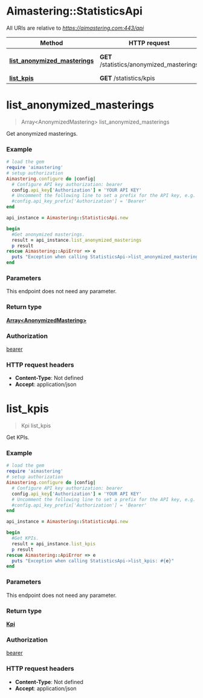 # Aimastering::StatisticsApi

All URIs are relative to *https://aimastering.com:443/api*

Method | HTTP request | Description
------------- | ------------- | -------------
[**list_anonymized_masterings**](StatisticsApi.md#list_anonymized_masterings) | **GET** /statistics/anonymized_masterings | Get anonymized masterings.
[**list_kpis**](StatisticsApi.md#list_kpis) | **GET** /statistics/kpis | Get KPIs.


# **list_anonymized_masterings**
> Array&lt;AnonymizedMastering&gt; list_anonymized_masterings

Get anonymized masterings.

### Example
```ruby
# load the gem
require 'aimastering'
# setup authorization
Aimastering.configure do |config|
  # Configure API key authorization: bearer
  config.api_key['Authorization'] = 'YOUR API KEY'
  # Uncomment the following line to set a prefix for the API key, e.g. 'Bearer' (defaults to nil)
  #config.api_key_prefix['Authorization'] = 'Bearer'
end

api_instance = Aimastering::StatisticsApi.new

begin
  #Get anonymized masterings.
  result = api_instance.list_anonymized_masterings
  p result
rescue Aimastering::ApiError => e
  puts "Exception when calling StatisticsApi->list_anonymized_masterings: #{e}"
end
```

### Parameters
This endpoint does not need any parameter.

### Return type

[**Array&lt;AnonymizedMastering&gt;**](AnonymizedMastering.md)

### Authorization

[bearer](../README.md#bearer)

### HTTP request headers

 - **Content-Type**: Not defined
 - **Accept**: application/json



# **list_kpis**
> Kpi list_kpis

Get KPIs.

### Example
```ruby
# load the gem
require 'aimastering'
# setup authorization
Aimastering.configure do |config|
  # Configure API key authorization: bearer
  config.api_key['Authorization'] = 'YOUR API KEY'
  # Uncomment the following line to set a prefix for the API key, e.g. 'Bearer' (defaults to nil)
  #config.api_key_prefix['Authorization'] = 'Bearer'
end

api_instance = Aimastering::StatisticsApi.new

begin
  #Get KPIs.
  result = api_instance.list_kpis
  p result
rescue Aimastering::ApiError => e
  puts "Exception when calling StatisticsApi->list_kpis: #{e}"
end
```

### Parameters
This endpoint does not need any parameter.

### Return type

[**Kpi**](Kpi.md)

### Authorization

[bearer](../README.md#bearer)

### HTTP request headers

 - **Content-Type**: Not defined
 - **Accept**: application/json



